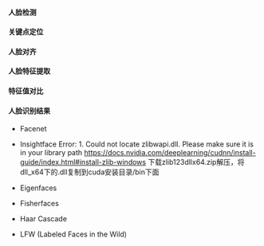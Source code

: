 #### 人脸检测

#### 关键点定位

#### 人脸对齐

#### 人脸特征提取

#### 特征值对比

#### 人脸识别结果

* Facenet

* Insightface
    Error:
        1. Could not locate zlibwapi.dll. Please make sure it is in your library path
        https://docs.nvidia.com/deeplearning/cudnn/install-guide/index.html#install-zlib-windows 下载zlib123dllx64.zip解压，将dll_x64下的.dll复制到cuda安装目录/bin下面

* Eigenfaces

* Fisherfaces

* Haar Cascade 

* LFW (Labeled Faces in the Wild) 
